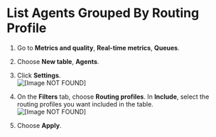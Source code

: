 # List Agents Grouped By Routing Profile<a name="agents-grouped-by-routing-profile"></a>

1. Go to **Metrics and quality**, **Real\-time metrics**, **Queues**\.

1. Choose **New table**, **Agents**\.

1. Click **Settings**\.  
![\[Image NOT FOUND\]](http://docs.aws.amazon.com/connect/latest/adminguide/images/rtm-settings.png)

1. On the **Filters** tab, choose **Routing profiles**\. In **Include**, select the routing profiles you want included in the table\.  
![\[Image NOT FOUND\]](http://docs.aws.amazon.com/connect/latest/adminguide/images/table-settings-routing-profiles.png)

1. Choose **Apply**\.
